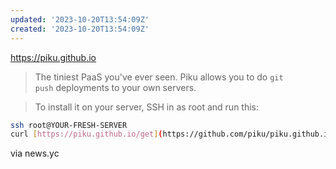 ```yaml
---
updated: '2023-10-20T13:54:09Z'
created: '2023-10-20T13:54:09Z'
---
```

https://piku.github.io

> The tiniest PaaS you've ever seen. Piku allows you to do `git push` deployments to your own servers.

> To install it on your server, SSH in as root and run this:

```bash
ssh root@YOUR-FRESH-SERVER
curl [https://piku.github.io/get](https://github.com/piku/piku.github.io/blob/master/get) | sh
```

via news.yc